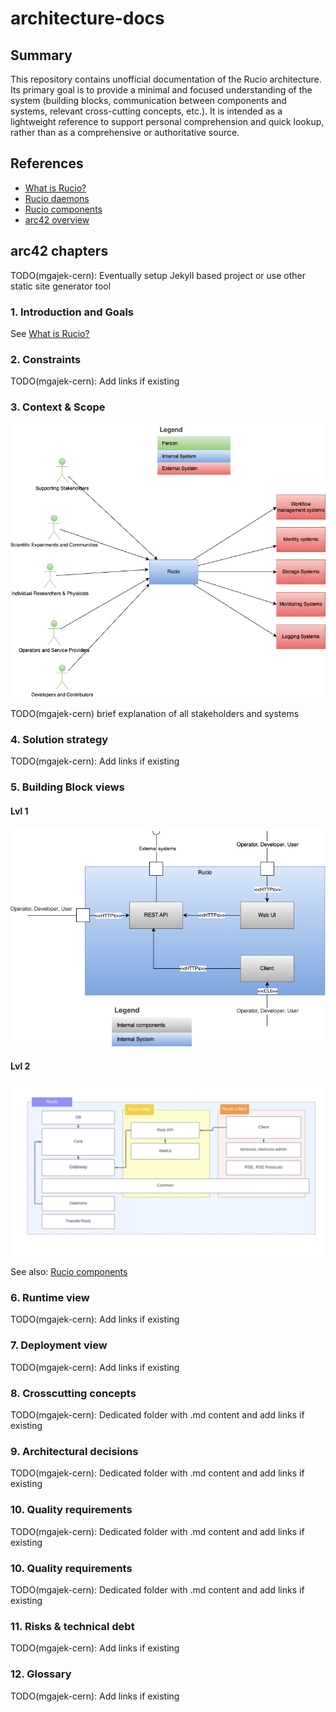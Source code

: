 # architecture-docs

## Summary

This repository contains unofficial documentation of the Rucio architecture.
Its primary goal is to provide a minimal and focused understanding of the system (building blocks, communication between components and systems, relevant cross-cutting concepts, etc.). It is intended as a lightweight reference to support personal comprehension and quick lookup, rather than as a comprehensive or authoritative source.

## References

- [What is Rucio?](https://rucio.github.io/documentation/started/what_is_rucio)
- [Rucio daemons](https://rucio.github.io/documentation/started/main_components/daemons)
- [Rucio components](https://rucio.github.io/documentation/developer/project_structure)
- [arc42 overview](https://arc42.org/overview)

## arc42 chapters

TODO(mgajek-cern): Eventually setup Jekyll based project or use other static site generator tool 

### 1. Introduction and Goals

See [What is Rucio?](https://rucio.github.io/documentation/started/what_is_rucio)

### 2. Constraints

TODO(mgajek-cern): Add links if existing

### 3. Context & Scope

![Context View](./diagrams/Context%20View.png)

TODO(mgajek-cern) brief explanation of all stakeholders and systems

### 4. Solution strategy

TODO(mgajek-cern): Add links if existing

### 5. Building Block views

#### Lvl 1

![Building Block Lvl 1 View](./diagrams/Building%20Block%20Lvl%201%20View.png)

#### Lvl 2

![Building Block Lvl 2 View](./diagrams/Building%20Block%20Lvl%202%20View.png)

See also: [Rucio components](https://rucio.github.io/documentation/developer/project_structure)

### 6. Runtime view

TODO(mgajek-cern): Add links if existing

### 7. Deployment view

TODO(mgajek-cern): Add links if existing

### 8. Crosscutting concepts

TODO(mgajek-cern): Dedicated folder with .md content and add links if existing

### 9. Architectural decisions

TODO(mgajek-cern): Dedicated folder with .md content and add links if existing

### 10. Quality requirements

TODO(mgajek-cern): Dedicated folder with .md content and add links if existing

### 10. Quality requirements

TODO(mgajek-cern): Dedicated folder with .md content and add links if existing

### 11. Risks & technical debt

TODO(mgajek-cern): Add links if existing

### 12. Glossary

TODO(mgajek-cern): Add links if existing

